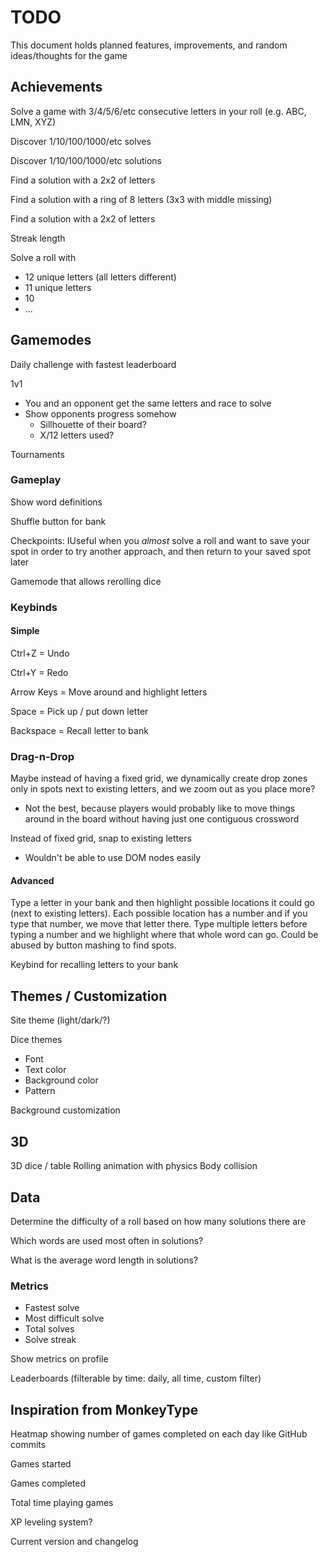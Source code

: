 # TODO

This document holds planned features, improvements, and random ideas/thoughts for the game

## Achievements

Solve a game with 3/4/5/6/etc consecutive letters in your roll (e.g. ABC, LMN, XYZ)

Discover 1/10/100/1000/etc solves

Discover 1/10/100/1000/etc solutions

Find a solution with a 2x2 of letters

Find a solution with a ring of 8 letters (3x3 with middle missing)

Find a solution with a 2x2 of letters

Streak length

Solve a roll with
- 12 unique letters (all letters different)
- 11 unique letters
- 10
- ...

## Gamemodes
Daily challenge with fastest leaderboard

1v1
- You and an opponent get the same letters and race to solve
- Show opponents progress somehow
    - Sillhouette of their board?
    - X/12 letters used?

Tournaments

### Gameplay
Show word definitions

Shuffle button for bank

Checkpoints: IUseful when you *almost* solve a roll and want to save your spot in order to try another approach, and then return to your saved spot later

Gamemode that allows rerolling dice

### Keybinds

#### Simple
Ctrl+Z = Undo

Ctrl+Y = Redo

Arrow Keys = Move around and highlight letters

Space = Pick up / put down letter

Backspace = Recall letter to bank

### Drag-n-Drop
Maybe instead of having a fixed grid, we dynamically create drop zones only in spots next to existing letters, and we zoom out as you place more?
- Not the best, because players would probably like to move things around in the board without having just one contiguous crossword

Instead of fixed grid, snap to existing letters
- Wouldn't be able to use DOM nodes easily

#### Advanced
Type a letter in your bank and then highlight possible locations it could go (next to existing letters). Each possible location has a number and if you type that number, we move that letter there. Type multiple letters before typing a number and we highlight where that whole word can go. Could be abused by button mashing to find spots.

Keybind for recalling letters to your bank

## Themes / Customization
Site theme (light/dark/?)

Dice themes
- Font
- Text color
- Background color
- Pattern

Background customization

## 3D
3D dice / table
Rolling animation with physics
Body collision

## Data
Determine the difficulty of a roll based on how many solutions there are

Which words are used most often in solutions?

What is the average word length in solutions?

### Metrics
- Fastest solve
- Most difficult solve
- Total solves
- Solve streak

Show metrics on profile

Leaderboards (filterable by time: daily, all time, custom filter)

## Inspiration from MonkeyType
Heatmap showing number of games completed on each day like GitHub commits

Games started

Games completed

Total time playing games

XP leveling system?

Current version and changelog
